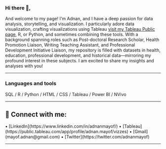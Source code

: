 ### Hi there 👋, 


And welcome to my page! I'm Adnan, and I have a deep passion for data analysis, storytelling, and visualization. I particularly adore data visualization, crafting visualizations using Tableau  [visit my Tableau Public page](https://public.tableau.com/app/profile/adnan.mayof/vizzes), R, or Python, and sometimes combining these tools. With a background spanning roles such as Post-doctoral Research Scholar, Health Promotion Liaison, Writing Teaching Assistant, and Professional Development Initiative Liaison, my repository is filled with datasets in health, education, professional development, and historical data—mirroring my profound interest in these subjects. I am excited to share my insights and analyses with you!

---

### Languages and tools
SQL / R / Python / HTML / CSS / Tableau / Power BI / NVivo

---


<h2> 🤳 Connect with me:</h2>
▪️ [LinkedIn](https://www.linkedin.com/in/adnanmayof/) ▪️ [Tableau](https://public.tableau.com/app/profile/adnan.mayof/vizzes)  ▪️  [Gmail](mayof.adnan@gmail.com) ▪️ [Twitter](https://twitter.com/adnanmayof)

---




 



